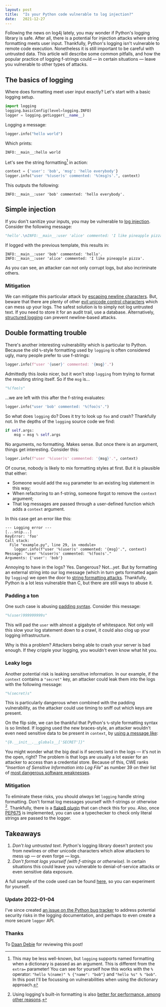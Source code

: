 ```yaml
---
layout: post
title:  "Is your Python code vulnerable to log injection?"
date:   2021-12-27
---
```


Following the news on log4j lately,
you may wonder if Python's logging library is safe.
After all, there is a potential for injection attacks where string formatting
meets user input.
Thankfully, Python's logging isn't vulnerable to remote code execution.
Nonetheless it is still important to be careful with untrusted data.
This article will describe some common pitfalls,
and how the popular practice of logging f-strings could — in certain situations — leave you vulnerable to other types of attacks.

## The basics of logging

Where does formatting meet user input exactly?
Let's start with a basic logging setup.

```python
import logging
logging.basicConfig(level=logging.INFO)
logger = logging.getLogger(__name__)
```

Logging a message:

```python
logger.info("hello world")
```

Which prints:

```log
INFO:__main__:hello world
```

Let's see the string formatting[^1] in action:

```python
context = {'user': 'bob', 'msg': 'hello everybody'}
logger.info("user '%(user)s' commented: '%(msg)s'.", context)
```

This outputs the following:

```log
INFO:__main__:user 'bob' commented: 'hello everybody'.
```

## Simple injection

If you don't sanitize your inputs,
you may be vulnerable to [log injection](https://owasp.org/www-community/attacks/Log_Injection).
Consider the following message:

```python
"hello'.\nINFO:__main__:user 'alice' commented: 'I like pineapple pizza"
```

If logged with the previous template, this results in:

```
INFO:__main__:user 'bob' commented: 'hello'.
INFO:__main__:user 'alice' commented: 'I like pineapple pizza'.
```

As you can see, an attacker can not only corrupt logs, but also incriminate others.

### Mitigation

We can mitigate this particular attack by [escaping newline characters](https://github.com/darrenpmeyer/logging-formatter-anticrlf).
But, beware that there are plenty of other [evil unicode control characters](https://www.python.org/dev/peps/pep-0672/)
which can mess up your logs.
The safest solution is to simply not log untrusted text.
If you need to store it for an audit trail, use a database.
Alternatively, [structured logging](https://www.structlog.org/en/stable/)
can prevent newline-based attacks.

## Double formatting trouble

There's another interesting vulnerability which is particular to Python.
Because the old `%`-style formatting used by `logging` is often considered ugly,
many people prefer to use f-strings:

```python
logger.info(f"user '{user}' commented: '{msg}'.")
```

Admittedly this _looks_ nicer, but it won't stop `logging`
from trying to format the resulting string itself.
So if the `msg` is...

```python
"%(foo)s"
```

...we are left with this after the f-string evaluates:

```python
logger.info("user 'bob' commented: '%(foo)s'.")
```

So what does `logging` do? Does it try to look up `foo` and crash?
Thankfully not. In the depths of the `logging` source code we find:

```python
if self.args:
    msg = msg % self.args
```

No arguments, no formatting. Makes sense.
But once there is an argument, things get interesting. Consider this:

```python
logger.info(f"user '%(user)s' commented: '{msg}'.", context)
```

Of course, nobody is likely to mix formatting styles at first.
But it is plausible that either:
- Someone would add the `msg` parameter to an existing log statement in this way;
- When refactoring to an f-string, someone forgot to remove the `context` argument;
- That log messages are passed through a user-defined function which adds a `context` argument.

In this case get an error like this:

```log
--- Logging error ---
[...snip...]
KeyError: 'foo'
Call stack:
  File "example.py", line 29, in <module>
    logger.info(f"user '%(user)s' commented: '{msg}'.", context)
Message: "user '%(user)s' commented: '%(foo)s'."
Arguments: {'user': 'bob'}
```

Annoying to have in the logs? Yes. Dangerous? Not..._yet_.
But by formatting an external string into our log message
(which in turn gets formatted again by `logging`)
we open the door to [string formatting attacks](https://owasp.org/www-community/attacks/Format_string_attack).
Thankfully, Python is a lot less vulnerable than C,
but there are still ways to abuse it.

### Padding a ton

One such case is abusing [padding syntax](https://pyformat.info/#string_pad_align).
Consider this message:

```python
"%(user)999999999s"
```

This will pad the `user` with almost a gigabyte of whitespace.
Not only will this slow your log statement down to a crawl,
it could also clog up your logging infrastructure.

Why is this a problem? Attackers being able to crash your server is bad enough.
If they cripple your logging, you wouldn't even know what hit you.

### Leaky logs

Another potential risk is leaking sensitive information.
In our example, if the `context` contains a `"secret"` key,
an attacker could leak them into the logs with the following message:

```python
"%(secret)s"
```

This is particularly dangerous when combined with the padding vulnerability,
as the attacker could use timing to sniff out which keys are present.

On the flip side, we can be thankful that Python's `%`-style formatting syntax is so limited.
If logging used the new braces-style, an attacker wouldn't even need
sensitive data to be present in `context`, by [using a message like](https://lucumr.pocoo.org/2016/12/29/careful-with-str-format/):

```python
"{0.__init__.__globals__['SECRET']}"
```

You might wonder what the big deal is if secrets land in the logs
— it's not in the open, right?
The problem is that logs are usually a lot easier for an attacker to access
than a credential store.
Because of this, CWE ranks _"Insertion of Sensitive Information into Log File"_ as number 39
on their list of [most dangerous software weaknesses](https://cwe.mitre.org/top25/archive/2021/2021_cwe_top25.html).

### Mitigation

To eliminate these risks, you should _always_ let `logging` handle string formatting.
Don't format log messages yourself with f-strings or otherwise [^2].
Thankfully, there is a [flake8 plugin](https://github.com/globality-corp/flake8-logging-format)
that can check this for you.
Also, once [PEP675](https://www.python.org/dev/peps/pep-0675) is implemented,
you can use a typechecker to check only literal strings are passed to the logger.

## Takeaways

1. *Don't log untrusted text*. Python's logging library doesn't protect you from
   newlines or other unicode characters which allow
   attackers to mess up — or even forge — logs.
2. *Don't format logs yourself (with f-strings or otherwise)*.
   In certain situations this could leave you vulnerable to
   denial-of-service attacks or even sensitive data exposure.

A full sample of the code used can be found
[here](https://gist.github.com/ariebovenberg/dfd849ddc7a0dc7428a22b5b8a468134),
so you can experiment for yourself.

### Update 2022-01-04

I've since created [an issue on the Python bug tracker](https://bugs.python.org/issue46200) 
to address potential security risks in the logging documentation,
and perhaps to even create a more secure `logger` API.

### Thanks

To [Daan Debie](https://daan.fyi) for reviewing this post!

[^1]: This may be less well-known, but `logging` supports named formatting
      when a dictionary is passed as an argument.
      This is different from the `extra=` parameter!
      You can see for yourself how this works
      with the `%` operator:
      `"hello %(name)" % {"name": "bob"}` and `"hello %s" % "bob"`.
      In this post I'll be focussing on vulnerabilities when using
      the dictionary approach.

[^2]: Using logging's built-in formatting is also
      [better for performance, among other reasons](https://dev.to/izabelakowal/what-is-the-best-string-formatting-technique-for-logging-in-python-d1d).
